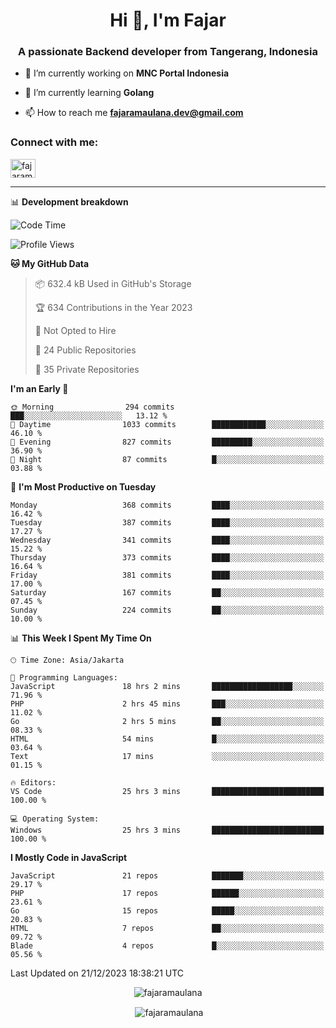 <h1 align="center">Hi 👋, I'm Fajar</h1>
<h3 align="center">A passionate Backend developer from Tangerang, Indonesia</h3>

<!-- <p align="left"> <img src="https://komarev.com/ghpvc/?username=fajaramaulana&label=Profile%20views&color=0e75b6&style=flat" alt="fajaramaulana" /> </p> -->

- 🔭 I’m currently working on **MNC Portal Indonesia**

- 🌱 I’m currently learning **Golang**

- 📫 How to reach me **fajaramaulana.dev@gmail.com**

<h3 align="left">Connect with me:</h3>
<p align="left">
<a href="https://linkedin.com/in/fajar-agus-maulana-73533a180/" target="blank"><img align="center" src="https://raw.githubusercontent.com/rahuldkjain/github-profile-readme-generator/master/src/images/icons/Social/linked-in-alt.svg" alt="fajaramaulana" height="30" width="40" /></a>
</p>

-------

📊 **Development breakdown**
<!--START_SECTION:waka-->
![Code Time](http://img.shields.io/badge/Code%20Time-1%2C542%20hrs%2024%20mins-blue)

![Profile Views](http://img.shields.io/badge/Profile%20Views-2-blue)

**🐱 My GitHub Data** 

> 📦 632.4 kB Used in GitHub's Storage 
 > 
> 🏆 634 Contributions in the Year 2023
 > 
> 🚫 Not Opted to Hire
 > 
> 📜 24 Public Repositories 
 > 
> 🔑 35 Private Repositories 
 > 
**I'm an Early 🐤** 

```text
🌞 Morning                294 commits         ███░░░░░░░░░░░░░░░░░░░░░░   13.12 % 
🌆 Daytime                1033 commits        ████████████░░░░░░░░░░░░░   46.10 % 
🌃 Evening                827 commits         █████████░░░░░░░░░░░░░░░░   36.90 % 
🌙 Night                  87 commits          █░░░░░░░░░░░░░░░░░░░░░░░░   03.88 % 
```
📅 **I'm Most Productive on Tuesday** 

```text
Monday                   368 commits         ████░░░░░░░░░░░░░░░░░░░░░   16.42 % 
Tuesday                  387 commits         ████░░░░░░░░░░░░░░░░░░░░░   17.27 % 
Wednesday                341 commits         ████░░░░░░░░░░░░░░░░░░░░░   15.22 % 
Thursday                 373 commits         ████░░░░░░░░░░░░░░░░░░░░░   16.64 % 
Friday                   381 commits         ████░░░░░░░░░░░░░░░░░░░░░   17.00 % 
Saturday                 167 commits         ██░░░░░░░░░░░░░░░░░░░░░░░   07.45 % 
Sunday                   224 commits         ██░░░░░░░░░░░░░░░░░░░░░░░   10.00 % 
```


📊 **This Week I Spent My Time On** 

```text
🕑︎ Time Zone: Asia/Jakarta

💬 Programming Languages: 
JavaScript               18 hrs 2 mins       ██████████████████░░░░░░░   71.96 % 
PHP                      2 hrs 45 mins       ███░░░░░░░░░░░░░░░░░░░░░░   11.02 % 
Go                       2 hrs 5 mins        ██░░░░░░░░░░░░░░░░░░░░░░░   08.33 % 
HTML                     54 mins             █░░░░░░░░░░░░░░░░░░░░░░░░   03.64 % 
Text                     17 mins             ░░░░░░░░░░░░░░░░░░░░░░░░░   01.15 % 

🔥 Editors: 
VS Code                  25 hrs 3 mins       █████████████████████████   100.00 % 

💻 Operating System: 
Windows                  25 hrs 3 mins       █████████████████████████   100.00 % 
```

**I Mostly Code in JavaScript** 

```text
JavaScript               21 repos            ███████░░░░░░░░░░░░░░░░░░   29.17 % 
PHP                      17 repos            ██████░░░░░░░░░░░░░░░░░░░   23.61 % 
Go                       15 repos            █████░░░░░░░░░░░░░░░░░░░░   20.83 % 
HTML                     7 repos             ██░░░░░░░░░░░░░░░░░░░░░░░   09.72 % 
Blade                    4 repos             █░░░░░░░░░░░░░░░░░░░░░░░░   05.56 % 
```




 Last Updated on 21/12/2023 18:38:21 UTC
<!--END_SECTION:waka-->
<p align="center"><img align="center" src="https://github-readme-stats.vercel.app/api/top-langs?username=fajaramaulana&show_icons=true&locale=en&layout=compact" alt="fajaramaulana" /></p>

<p align="center">&nbsp;<img align="center" src="https://github-readme-stats.vercel.app/api?username=fajaramaulana&show_icons=true&locale=en" alt="fajaramaulana" /></p>
